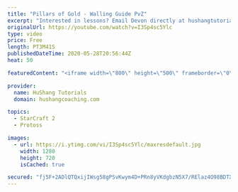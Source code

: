 ```yaml
---
title: "Pillars of Gold - Walling Guide PvZ"
excerpt: "Interested in lessons? Email Devon directly at hushangtutorials@outlook.com ------------------------------------------------------------------------------------------------------- Want to support HuShang Tutorials directly? Patreon is a website where you can contribute a monthly donation that will help"
originalUrl: https://youtube.com/watch?v=I3Sp4sc5Ylc
type: video
price: Free
length: PT3M41S
publishedDateTime: 2020-05-28T20:56:44Z
heat: 50

featuredContent: "<iframe width=\"800\" height=\"500\" frameborder=\"0\" src=\"https://www.youtube.com/embed/I3Sp4sc5Ylc\" allow=\"accelerometer; autoplay; encrypted-media; gyroscope; picture-in-picture\" allowfullscreen></iframe>"

provider:
  name: HuShang Tutorials
  domain: hushangcoaching.com

topics:
  - StarCraft 2
  - Protoss

images:
  - url: https://i.ytimg.com/vi/I3Sp4sc5Ylc/maxresdefault.jpg
    width: 1280
    height: 720
    isCached: true

secured: "fj5F+2ADlQTQxijIWsg58gPSvKwym4D+PRn8yVKdgbzN5X7/RElaz4O98BDTXtXay8UBjRg22XcDPlKpshA5w4Twh28nOHW5uygxyNmHnotW24X4O1/dYi3Cdzczv+7ea0qBb/1WJ4RcK1Gg3G0+6Eo+4Am0eGr+eNFyLF0ZVeIvP0YaB/uYbt45VjxplBJmENQ61lCcFWA70GyZydR1/YI3URcr4hX7lN9+TBToz/znopwjbFKimdhvO+dvfxPokiKTvUDoro7qre70EzRhdVI1bQ2UITwI2xvO7G9KL1XHiPPyOS2kxvuoE+o9TPWfBdW7f73YiR0qXbZGQ+mQwQwlOs2wNxYznHEhCxX1QbdC1BsL+vYvNZCWAFAMpim3swEOg9Mbl0637LOl8Qk/JiNXVaPCozj2SLtoWCGa7Vw=;3tec/YNS1aq/0xdXNxi8pw=="
---
```


